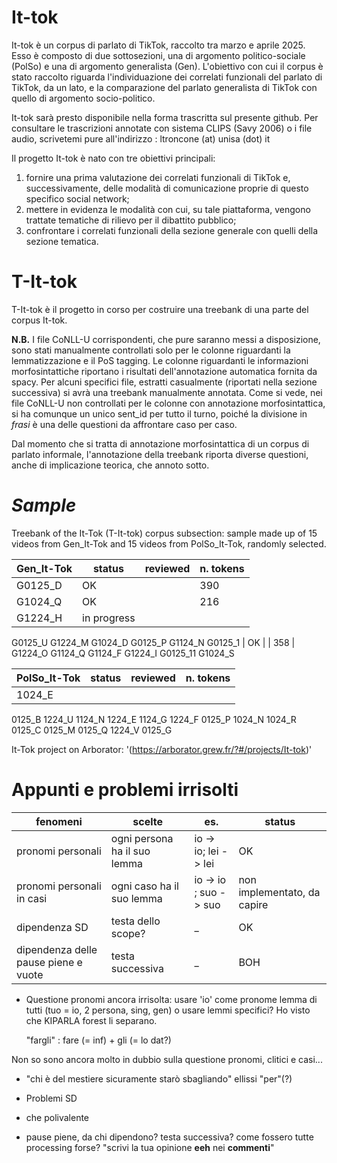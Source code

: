 # **It-tok** #

It-tok è un corpus di parlato di TikTok, raccolto tra marzo e aprile 2025. Esso è composto di due sottosezioni, una di argomento politico-sociale (PolSo) e una di argomento generalista (Gen). L'obiettivo con cui il corpus è stato raccolto riguarda l'individuazione dei correlati funzionali del parlato di TikTok, da un lato, e la comparazione del parlato generalista di TikTok con quello di argomento socio-politico. 

It-tok sarà presto disponibile nella forma trascritta sul presente github. Per consultare le trascrizioni annotate con sistema CLIPS (Savy 2006) o i file audio, scrivetemi pure all'indirizzo : ltroncone (at) unisa (dot) it

Il progetto It-tok è nato con tre obiettivi principali:

1. fornire una prima valutazione dei correlati funzionali di TikTok e, successivamente, delle modalità di comunicazione proprie di questo specifico social network;
2. mettere in evidenza le modalità con cui, su tale piattaforma, vengono trattate tematiche di rilievo per il dibattito pubblico;
3. confrontare i correlati funzionali della sezione generale con quelli della sezione tematica.


# **T-It-tok** #

T-It-tok è il progetto in corso per costruire una treebank di una parte del corpus It-tok.

**N.B.** I file CoNLL-U corrispondenti, che pure saranno messi a disposizione, sono stati manualmente controllati solo per le colonne riguardanti la lemmatizzazione e il PoS tagging. Le colonne riguardanti le informazioni morfosintattiche riportano i risultati dell'annotazione automatica fornita da spacy. Per alcuni specifici file, estratti casualmente (riportati nella sezione successiva) si avrà una treebank manualmente annotata. Come si vede, nei file CoNLL-U non controllati per le colonne con annotazione morfosintattica, si ha comunque un unico sent_id per tutto il turno, poiché la divisione in *frasi* è una delle questioni da affrontare caso per caso.

Dal momento che si tratta di annotazione morfosintattica di un corpus di parlato informale, l'annotazione della treebank riporta diverse questioni, anche di implicazione teorica, che annoto sotto.

# *Sample* #

Treebank of the It-Tok (T-It-tok) corpus subsection: sample made up of 15 videos from Gen_It-Tok and 15 videos from PolSo_It-Tok, randomly selected.

| Gen_It-Tok    |    status     | reviewed     | n. tokens |
| ------------- | ------------- | ------------- |  ------------- |
|G0125_D   |OK| | 390 |
G1024_Q | OK| | 216 |
G1224_H | in progress |
G0125_U
G1224_M
G1024_D
G0125_P
G1124_N
G0125_1 | OK | | 358 |
G1224_O
G1124_Q
G1124_F
G1224_I
G0125_11
G1024_S

|PolSo_It-Tok|    status     | reviewed     | n. tokens |
| ------------- | ------------- | ------------- |  ------------- |
|1024_E| |
0125_B
1224_U
1124_N
1224_E
1124_G
1224_F
0125_P
1024_N
1024_R
0125_C
0125_M
0125_Q
1224_V
0125_G


It-Tok project on Arborator: '(https://arborator.grew.fr/?#/projects/It-tok)'



# **Appunti e problemi irrisolti** #


| fenomeni    |    scelte     | es.     | status |
| ------------- | ------------- | ------------- | ------------- |
| pronomi personali   |  ogni persona ha il suo lemma    | io -> io; lei -> lei | OK |
| pronomi personali in casi   |    ogni caso ha il suo lemma     | io -> io ; suo -> suo  |non implementato, da capire|
| dipendenza SD|    testa dello scope?| _ |OK|
| dipendenza delle pause piene e vuote | testa successiva | _ |  BOH |


* Questione pronomi ancora irrisolta: usare 'io' come pronome lemma di tutti (tuo = io, 2 persona, sing, gen) o usare lemmi specifici? Ho visto che KIPARLA forest li separano. 

    "fargli" : fare (= inf) + gli (= lo dat?)

Non so sono ancora molto in dubbio sulla questione pronomi, clitici e casi...

* "chi è del mestiere sicuramente starò sbagliando" ellissi "per"(?)

* Problemi SD

* che polivalente

* pause piene, da chi dipendono? testa successiva? come fossero tutte processing forse? "scrivi la tua opinione **eeh** nei **commenti**"

